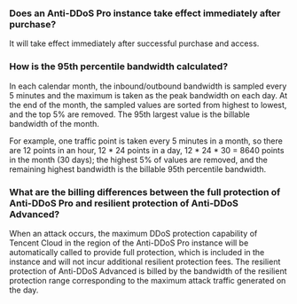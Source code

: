 ### Does an Anti-DDoS Pro instance take effect immediately after purchase?
It will take effect immediately after successful purchase and access.

### How is the 95th percentile bandwidth calculated?
In each calendar month, the inbound/outbound bandwidth is sampled every 5 minutes and the maximum is taken as the peak bandwidth on each day. At the end of the month, the sampled values are sorted from highest to lowest, and the top 5% are removed. The 95th largest value is the billable bandwidth of the month.

For example, one traffic point is taken every 5 minutes in a month, so there are 12 points in an hour, 12 * 24 points in a day, 12 * 24 * 30 = 8640 points in the month (30 days); the highest 5% of values are removed, and the remaining highest bandwidth is the billable 95th percentile bandwidth.


### What are the billing differences between the full protection of Anti-DDoS Pro and resilient protection of Anti-DDoS Advanced?
When an attack occurs, the maximum DDoS protection capability of Tencent Cloud in the region of the Anti-DDoS Pro instance will be automatically called to provide full protection, which is included in the instance and will not incur additional resilient protection fees.
The resilient protection of Anti-DDoS Advanced is billed by the bandwidth of the resilient protection range corresponding to the maximum attack traffic generated on the day.

